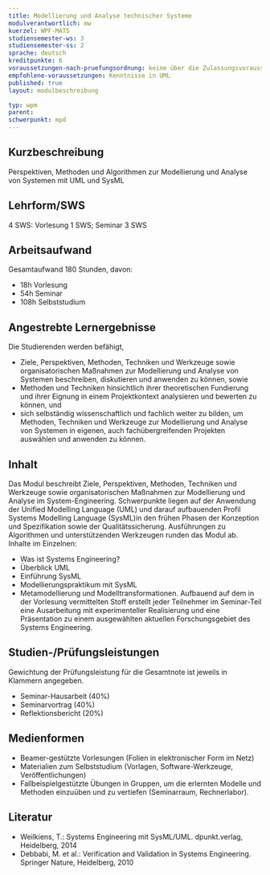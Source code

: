 ```yaml
---
title: Modellierung und Analyse technischer Systeme
modulverantwortlich: mw
kuerzel: WPF-MATS
studiensemester-ws: 3
studiensemester-ss: 2
sprache: deutsch
kreditpunkte: 6
voraussetzungen-nach-pruefungsordnung: keine über die Zulassungsvoraussetzungen zum Studium hinausgehenden
empfohlene-voraussetzungen: Kenntnisse in UML
published: true
layout: modulbeschreibung

typ: wpm
parent: 
schwerpunkt: mpd
---
```


## Kurzbeschreibung
Perspektiven, Methoden und Algorithmen zur Modellierung und Analyse von Systemen mit UML und SysML

## Lehrform/SWS 
4 SWS: Vorlesung 1 SWS; Seminar 3 SWS

## Arbeitsaufwand 
Gesamtaufwand 180 Stunden, davon:
- 18h Vorlesung 
- 54h Seminar
- 108h Selbststudium 

## Angestrebte Lernergebnisse
Die Studierenden werden befähigt,
- Ziele, Perspektiven, Methoden, Techniken und Werkzeuge sowie organisatorischen Maßnahmen zur Modellierung und Analyse 
von Systemen beschreiben, diskutieren und anwenden zu können, sowie
- Methoden und Techniken hinsichtlich ihrer theoretischen Fundierung und ihrer Eignung in einem Projektkontext analysieren 
und bewerten zu können, und
- sich selbständig wissenschaftlich und fachlich weiter zu bilden, um Methoden, Techniken und Werkzeuge zur Modellierung und 
Analyse von Systemen in eigenen, auch fachübergreifenden Projekten auswählen und anwenden zu können.

## Inhalt
Das Modul beschreibt Ziele, Perspektiven, Methoden, Techniken und Werkzeuge sowie
organisatorischen Maßnahmen zur Modellierung und Analyse im System-Engineering.
Schwerpunkte liegen auf der Anwendung der Unified Modelling Language (UML) und darauf
aufbauenden Profil Systems Modelling Language (SysML)in den frühen Phasen der Konzeption
und Spezifikation sowie der Qualitätssicherung. Ausführungen zu Algorithmen und
unterstützenden Werkzeugen runden das Modul ab.
Inhalte im Einzelnen:
- Was ist Systems Engineering?
- Überblick UML
- Einführung SysML
- Modellierungspraktikum mit SysML
- Metamodellierung und Modelltransformationen.
Aufbauend auf dem in der Vorlesung vermittelten Stoff erstellt jeder Teilnehmer im Seminar-Teil
eine Ausarbeitung mit experimenteller Realisierung und eine Präsentation zu einem ausgewählten
aktuellen Forschungsgebiet des Systems Engineering.

## Studien-/Prüfungsleistungen
Gewichtung der Prüfungsleistung für die Gesamtnote ist jeweils in Klammern angegeben.
- Seminar-Hausarbeit (40%)
- Seminarvortrag (40%)
- Reflektionsbericht (20%)

## Medienformen
- Beamer-gestützte Vorlesungen (Folien in elektronischer Form im Netz)
- Materialien zum Selbststudium (Vorlagen, Software-Werkzeuge, Veröffentlichungen)
- Fallbeispielgestützte Übungen in Gruppen, um die erlernten Modelle und Methoden einzuüben und zu vertiefen (Seminarraum, Rechnerlabor).

## Literatur
- Weilkiens, T.: Systems Engineering mit SysML/UML. dpunkt.verlag, Heidelberg, 2014
- Debbabi, M. et al.: Verification and Validation in Systems Engineering. Springer Nature,
Heidelberg, 2010
